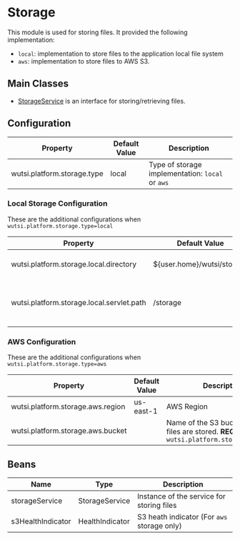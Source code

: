 # Storage

This module is used for storing files. It provided the following implementation:

- `local`: implementation to store files to the application local file system
- `aws`: implementation to store files to AWS S3.

## Main Classes

- [StorageService](https://github.com/wutsi/wutsi-platform-core/blob/master/src/main/kotlin/com/wutsi/platform/core/storage/StorageService.kt)
  is an interface for storing/retrieving files.

## Configuration

| Property                    | Default Value | Description                                      |
|-----------------------------|---------------|--------------------------------------------------|
| wutsi.platform.storage.type | local         | Type of storage implementation: `local` or `aws` |

### Local Storage Configuration

These are the additional configurations when `wutsi.platform.storage.type=local`

| Property                                  | Default Value              | Description                                         |
|-------------------------------------------|----------------------------|-----------------------------------------------------|
| wutsi.platform.storage.local.directory    | ${user.home}/wutsi/storage | Directory where files are stored                    |
| wutsi.platform.storage.local.servlet.path | /storage                   | URL path of the servlet that serves the file stored |

### AWS Configuration

These are the additional configurations when `wutsi.platform.storage.type=aws`

| Property                          | Default Value | Description                                                                                       |
|-----------------------------------|---------------|---------------------------------------------------------------------------------------------------|
| wutsi.platform.storage.aws.region | us-east-1     | AWS Region                                                                                        |
| wutsi.platform.storage.aws.bucket |               | Name of the S3 bucket where files are stored. **REQUIRED** - if `wutsi.platform.storage.type=aws` |

## Beans

| Name              | Type             | Description                                                 |
|-------------------|------------------|-------------------------------------------------------------|
| storageService    | StorageService   | Instance of the service for storing files                   |
| s3HealthIndicator | HealthIndicator  | S3 heath indicator (For `aws` storage only)                 |

